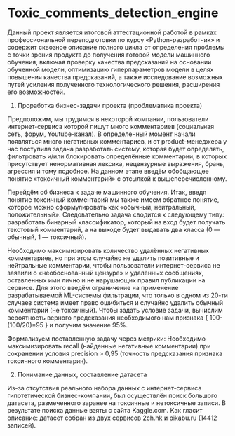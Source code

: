 # Toxic_comments_detection_engine

Данный проект является итоговой аттестационной работой в рамках профессиональной переподготовки по курсу «Python-разработчик» и содержит сквозное описание полного цикла от определения проблемы с точки зрения продукта до получения готовой модели машинного обучения, включая проверку качества предсказаний на основании обученной модели, оптимизацию гиперпараметров модели в целях повышения качества предсказаний, а также исследование возможных путей усиления полученного технологического решения, расширения его возможностей.

1. Проработка бизнес-задачи проекта (проблематика проекта)

Предположим, мы трудимся в некоторой компании, пользователи интернет-сервиса которой пишут много комментариев (социальная сеть, форум, Youtube-канал). В определенный момент начали появляться много негативных комментариев, и от product-менеджера у нас поступила задача разработать систему, которая будет определять, фильтровать и/или блокировать определённые комментарии, в которых присутствует ненормативная лексика, нецензурные выражения, брань, агрессия и тому подобное. На данном этапе введём обобщающее 	 понятие «токсичный комментарий» с отсылкой к вышеперечисленному.

Перейдём об бизнеса к задаче машинного обучения. Итак, введя понятие токсичный комментарий мы также имеем обратное понятие, которое можно сформулировать как «обычный, нейтральный, положительный». Следовательно задача сводится к следующему типу: разработать бинарный классификатор, который на вход будет получать текстовый комментарий, а на выходе будет выдавать два класса (0 — обычный, 1 — токсичный).

Необходимо максимизировать количество удалённых негативных комментариев, но при этом случайно не удалить позитивные и нейтральные комментарии, чтобы пользователи интернет-сервиса не заявили о «необоснованный цензуре» и удалённых сообщениях, оставленных ими лично и не нарушающих правил публикации на сервисе. Для этого введём ограничение на применение разрабатываемой ML-системы фильтрации, что только в одном из 20-ти случаев система имеет право ошибиться и случайно удалить обычный комментарий (не токсичный). 
Чтобы задать условие задачи, вычислим вероятность верного предсказания необходимого нам признака { 100-(100/20)=95 } и получим значение 95%.

Формализуем поставленную задачу через метрики:
Необходимо максимизировать recall (найденные негативные комментарии) при сохранении условия precision > 0,95 (точность предсказания признака токсичного комментария).


2. Понимание данных, составление датасета

Из-за отсутствия реального набора данных с интернет-сервиса гипотетической бизнес-компании, был осуществлён поиск большого датасета, размеченного заранее на токсичные и нетоксичные записи. В результате поиска данные взяты с сайта Kaggle.com. Как гласит описание: датасет собран из двух сервисов 2ch.hk и pikabu.ru (14412 записей).



